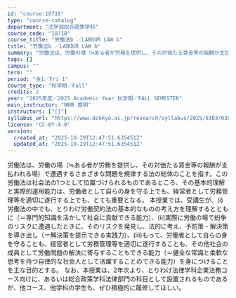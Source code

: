 ```yaml
---
id: "course:18718"
type: "course-catalog"
department: "法学部総合政策学科"
course_code: "18718"
course_title: "労働法b ／LABOUR LAW b"
title: "労働法b ／LABOUR LAW b"
summary: "労働法は、労働の場（≒ある者が労務を提供し、その対価たる賃金等の報酬が支払われる場）で遭遇するさまざまな問題を規律する法の総体のことを指す。この労働法は社会法の1つとして位置づけられるものであるところ、その基本的理解と実際的運用能力は、労働…"
tags: []
campus: ""
term: ""
period: "金1／Fri 1"
course_type: "秋学期／Fall"
credits: 2
year: "2025年度／2025 Academic Year 秋学期／FALL SEMESTER"
main_instructor: "榊原 嘉明"
instructors: ["[]"]
syllabus_url: "https://www.dokkyo.ac.jp/research/syllabus/2025/0303/0303_18718_ja_JP.html"
license: "CC-BY-4.0"
version:
  created_at: "2025-10-29T12:47:51.635451Z"
  updated_at: "2025-10-29T12:47:51.635451Z"
---
```

労働法は、労働の場（≒ある者が労務を提供し、その対価たる賃金等の報酬が支払われる場）で遭遇するさまざまな問題を規律する法の総体のことを指す。この労働法は社会法の1つとして位置づけられるものであるところ、その基本的理解と実際的運用能力は、労働者として自らの身を守る上でも、経営者として労務管理等を適切に遂行する上でも、とても重要となる。 本授業では、受講生が、(i)労働法の中でも、とりわけ労働契約法の基本的なものの考え方を理解するとともに（＝専門的知識を活かして社会に貢献できる能力）、(ii)実際に労働の場で紛争のリスクに遭遇したときに、そのリスクを発見し、法的に考え、予防策・解決策を導き出し（＝解決策を提示できる実践力）、(iii)もって、労働者として自らの身を守ることも、経営者として労務管理等を適切に遂行することも、その他社会の成員として労働問題の解決に寄与することもできる能力（＝健全な常識と柔軟な思考を持つ自律的な社会人として活躍することのできる能力）を身につけることを主な目的とする。 なお、本授業は、2年次より、とりわけ法律学科企業法務コース向けに、あるいは総合政策学科法律部門の科目として設置されるものであるが、他コース、他学科の学生も、ぜひ積極的に履修してほしい。
